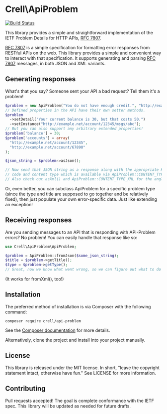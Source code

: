 Crell\ApiProblem
================

[![Build Status](https://travis-ci.org/Crell/ApiProblem.svg?branch=master)](https://travis-ci.org/Crell/ApiProblem)

This library provides a simple and straightforward implementation of the
IETF Problem Details for HTTP APIs, [RFC 7807][1].

[RFC 7807][1] is a simple specification for formatting error responses from RESTful
APIs on the web.  This library provides a simple and convenient way to interact
with that specification.  It supports generating and parsing [RFC 7807][1] messages,
in both JSON and XML variants.

## Generating responses

What's that you say?  Someone sent your API a bad request?  Tell them it's a problem!

```php
$problem = new ApiProblem("You do not have enough credit.", "http://example.com/probs/out-of-credit");
// Defined properties in the API have their own setter methods.
$problem
  ->setDetail("Your current balance is 30, but that costs 50.")
  ->setInstance("http://example.net/account/12345/msgs/abc");
// But you can also support any arbitrary extended properties!
$problem['balance'] = 30;
$problem['accounts'] = array(
  "http://example.net/account/12345",
  "http://example.net/account/67890"
);

$json_string = $problem->asJson();

// Now send that JSON string as a response along with the appropriate HTTP error
// code and content type which is available via ApiProblem::CONTENT_TYPE_JSON.
// Also check out asXml() and ApiProblem::CONTENT_TYPE_XML for the angle-bracket fans in the room.

```

Or, even better, you can subclass ApiProblem for a specific problem type (since
the type and title are supposed to go together and be relatively fixed), then
just populate your own error-specific data.  Just like extending an exception!

## Receiving responses

Are you sending messages to an API that is responding with API-Problem errors?
No problem!  You can easily handle that response like so:

```php
use Crell\ApiProblem\ApiProblem;

$problem = ApiProblem::fromJson($some_json_string);
$title = $problem->getTitle();
$type = $problem->getType();
// Great, now we know what went wrong, so we can figure out what to do about it.
```

(It works for fromXml(), too!)

## Installation

The preferred method of installation is via Composer with the following command:

    composer require crell/api-problem

See the [Composer documentation][2] for more details.

Alternatively, clone the project and install into your project manually.


## License

This library is released under the MIT license.  In short, "leave the copyright
statement intact, otherwise have fun."  See LICENSE for more information.

## Contributing

Pull requests accepted!  The goal is complete conformance with the IETF spec.
This library will be updated as needed for future drafts.

[1]: https://tools.ietf.org/html/rfc7807
[2]: http://getcomposer.org/
